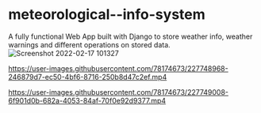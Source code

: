 # meteorological--info-system
A fully functional Web App built with Django to store weather info, weather warnings and different operations on stored data.
![Screenshot 2022-02-17 101327](https://user-images.githubusercontent.com/78174673/227748887-4d5935a8-eeb5-4c1a-9e7f-a9cbc2d0b233.png)



https://user-images.githubusercontent.com/78174673/227748968-246879d7-ec50-4bf6-8716-250b8d47c2ef.mp4





https://user-images.githubusercontent.com/78174673/227749008-6f901d0b-682a-4053-84af-70f0e92d9377.mp4

